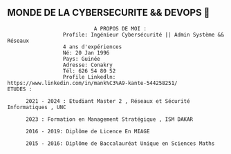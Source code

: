 ## MONDE DE LA CYBERSECURITE && DEVOPS 👋

                                A PROPOS DE MOI :
                      Profile: Ingénieur Cybersécurité || Admin Système && Réseaux
                      4 ans d'expériences
                      Né: 20 Jan 1996
                      Pays: Guinée
                      Adresse: Conakry
                      Tél: 626 54 80 52
                      Profile Linkedln: https://www.linkedin.com/in/mank%C3%A9-kante-544258251/
    ETUDES : 

          2021 - 2024 : Etudiant Master 2 , Réseaux et Sécurité Informatiques , UNC
          
          2023 : Formation en Management Stratégique , ISM DAKAR

          2016 - 2019: Diplôme de Licence En MIAGE

          2015 - 2016: Diplôme de Baccalauréat Unique en Sciences Maths




          
